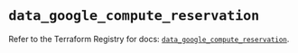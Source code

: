 # `data_google_compute_reservation`

Refer to the Terraform Registry for docs: [`data_google_compute_reservation`](https://registry.terraform.io/providers/hashicorp/google/6.50.0/docs/data-sources/compute_reservation).
